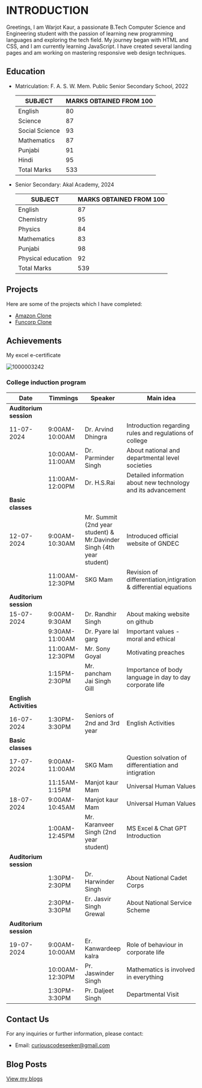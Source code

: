 # INTRODUCTION
Greetings, I am Warjot Kaur, a passionate B.Tech Computer Science and Engineering student with the passion of learning new programming languages and exploring the tech field. My journey began with HTML and CSS, and I am currently learning JavaScript. I have created several landing pages and am working on mastering responsive web design techniques.

## Education

- Matriculation: F. A. S. W. Mem. Public Senior Secondary School, 2022

  |SUBJECT|MARKS OBTAINED FROM 100|
  |-------|-----------------------|
  |English|80|
  |Science|87|
  |Social Science|93|
  |Mathematics|87|
  |Punjabi|91|
  |Hindi|95|
  |Total Marks|533| 
  
- Senior Secondary: Akal Academy, 2024

  |SUBJECT|MARKS OBTAINED FROM 100|
  |-------|-----------------------|
  |English|87|
  |Chemistry|95|
  |Physics|84|
  |Mathematics|83|
  |Punjabi|98|
  |Physical education|92|
  |Total Marks|539|

## Projects
Here are some of the projects which I have completed:
- [Amazon Clone](https://curiouscodeseeker.github.io/AmazonClone/)
- [Funcorp Clone](https://curiouscodeseeker.github.io/FuncorpClone/)

## Achievements 

My excel e-certificate 

![1000003242](https://github.com/user-attachments/assets/a98d4acb-4eba-48a9-9672-8a518be6ae6c)


### College induction program 

| Date | Timmings | Speaker | Main idea | 
| -------- | --------- | -------- | -------- |
| **Auditorium session** | |  | |  |
| 11-07-2024 | 9:00AM-10:00AM | Dr. Arvind Dhingra | Introduction regarding rules and regulations of college |
|           | 10:00AM-11:00AM | Dr. Parminder Singh | About national and departmental level societies |
| | 11:00AM-12:00PM | Dr. H.S.Rai | Detailed information about new technology and its advancement |
| **Basic classes** |
| 12-07-2024 | 9:00AM-10:30AM | Mr. Summit (2nd year student) & Mr.Davinder Singh {4th year student) | Introduced official website of GNDEC |
| | 11:00AM-12:30PM | SKG Mam | Revision of differentiation,intigration & differential equations |
| **Auditorium session** |
| 15-07-2024 | 9:00AM-9:30AM | Dr. Randhir Singh | About making website on github |
| | 9:30AM-11:00AM | Dr. Pyare lal garg | Important values - moral and ethical |
| | 11:00AM-12:30PM | Mr. Sony Goyal | Motivating preaches |
| | 1:15PM-2:30PM | Mr. pancham Jai Singh Gill | Importance of body language in day to day corporate life |
| **English Activities** |
| 16-07-2024 | 1:30PM-3:30PM | Seniors of 2nd and 3rd year | English Activities |
| **Basic classes** |
| 17-07-2024 | 9:00AM-11:00AM | SKG Mam | Question solvation of differentiation and intigration |
|| 11:15AM-1:15PM | Manjot kaur Mam | Universal Human Values |
| 18-07-2024 | 9:00AM-10:45AM | Manjot kaur Mam |  Universal Human Values |
|| 1:00AM-12:45PM | Mr. Karanveer Singh (2nd year student) | MS Excel & Chat GPT Introduction |
| **Auditorium session** |
|| 1:30PM-2:30PM | Dr. Harwinder Singh | About National Cadet Corps |
|| 2:30PM-3:30PM | Er. Jasvir Singh Grewal | About National Service Scheme |
| **Auditorium session** |
| 19-07-2024 | 9:00AM-10:00AM | Er. Kanwardeep kalra | Role of behaviour in corporate life |
|| 10:00AM-12:30PM | Pr. Jaswinder Singh | Mathematics is involved in everything |
|| 1:30PM-3:30PM | Pr. Daljeet Singh | Departmental Visit |


## Contact Us
For any inquiries or further information, please contact:
- Email: curiouscodeseeker@gmail.com
## Blog Posts
[View my blogs](https://github.com/CuriousCodeSeeker/MyPortfolio/tree/main/my_experience)
